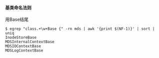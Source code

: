 #### 基类命名法则
用Base结尾
```
$ egrep "class.+\w+Base {" -rn mds | awk '{print $(NF-1)}' | sort | uniq
InodeStoreBase
MDSInternalContextBase
MDSIOContextBase
MDSLogContextBase
```
